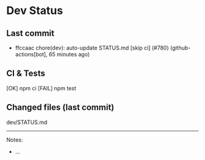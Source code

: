 # Dev Status

## Last commit
- ffccaac chore(dev): auto-update STATUS.md [skip ci] (#780) (github-actions[bot], 65 minutes ago)
## CI & Tests
[OK] npm ci
[FAIL] npm test

## Changed files (last commit)
dev/STATUS.md

---
Notes:
- ...
